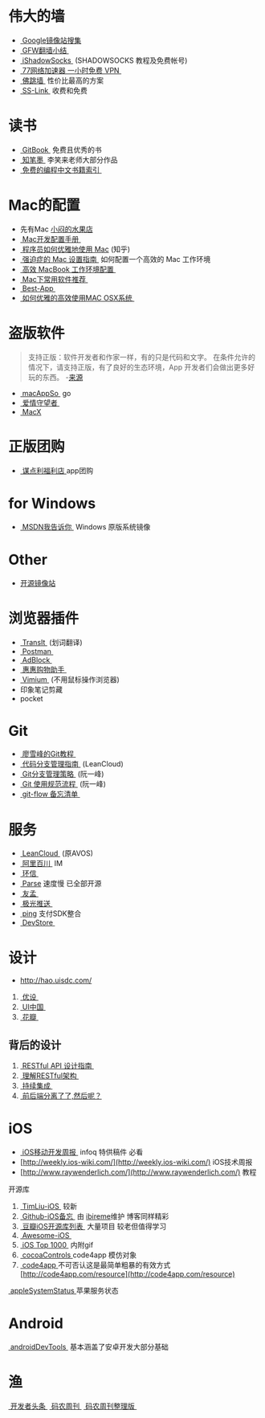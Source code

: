 # 伟大的墙
- [ Google镜像站搜集](http://www.itechzero.com/google-mirror-sites-collect.html)
- [ GFW翻墙小结 ](http://wsgzao.github.io/post/fq/)
- [ iShadowSocks ](http://www.ishadowsocks.com/) (SHADOWSOCKS 教程及免费帐号)
- [ 77网络加速器 一小时免费 VPN ](http://www.77jiasu.com/?from=techzero)
- [ 佛跳墙 ](http://www.godusevpn.net/) 性价比最高的方案
- [ SS-Link ](https://www.ss-link.com/) 收费和免费

# 读书
- [ GitBook ](https://www.gitbook.com/explore) 免费且优秀的书
- [ 知笔墨 ](http://zhibimo.com/explore/books) 李笑来老师大部分作品
- [ 免费的编程中文书籍索引 ](http://siberiawolf.com/free_programming/index.html) 

# Mac的配置
- 先有Mac [小闷的水果店](http://appled.cc/)
- [ Mac开发配置手册 ](https://aaaaaashu.gitbooks.io/mac-dev-setup/content/)
- [ 程序员如何优雅地使用 Mac](http://www.zhihu.com/question/20873070) (知乎)
- [ 强迫症的 Mac 设置指南 ](https://github.com/macdao/ocds-guide-to-setting-up-mac) 如何配置一个高效的 Mac 工作环境
- [ 高效 MacBook 工作环境配置 ](http://blog.jobbole.com/89013/)
- [ Mac下常用软件推荐 ](http://topdna.org/tech/mac-software/) 
- [ Best-App ](https://github.com/hzlzh/Best-App)
- [ 如何优雅的高效使用MAC OSX系统 ](http://www.ixirong.com/2015/06/08/how-to-use-mac-efficiently/)

# 盗版软件
> 支持正版：软件开发者和作家一样，有的只是代码和文字。 在条件允许的情况下，请支持正版，有了良好的生态环境，App 开发者们会做出更多好玩的东西。  -[来源](https://github.com/hzlzh/Best-App/blob/master/Best-App-Mac-Free.md)

- [ macAppSo ](http://www.macapp.so/) go
- [ 爱情守望者 ](http://www.waitsun.com/)
- [ MacX](http://soft.macx.cn/)

# 正版团购
- [ 谋点利福利店 ](http://mou.li/)app团购

# for Windows
- [ MSDN我告诉你 ](http://msdn.itechzero.com/) Windows 原版系统镜像

# Other
- [开源镜像站](http://www.itechzero.com/chinas-open-source-mirror-sites-collect.html)

# 浏览器插件
- [ TransIt ](https://chrome.google.com/webstore/detail/transit/pfjipfdmbpbkcadkdpmacdcefoohagdc) (划词翻译) 
- [ Postman ](https://chrome.google.com/webstore/detail/postman/fhbjgbiflinjbdggehcddcbncdddomop)
- [ AdBlock ](https://chrome.google.com/webstore/detail/adblock/gighmmpiobklfepjocnamgkkbiglidom)
- [ 惠惠购物助手 ](https://chrome.google.com/webstore/detail/%E6%83%A0%E6%83%A0%E8%B4%AD%E7%89%A9%E5%8A%A9%E6%89%8B/ohjkicjidmohhfcjjlahfppkdblibkkb)
- [ Vimium ](https://chrome.google.com/webstore/detail/vimium/dbepggeogbaibhgnhhndojpepiihcmeb) (不用鼠标操作浏览器)
- 印象笔记剪藏
- pocket

# Git
- [ 廖雪峰的Git教程 ](http://www.liaoxuefeng.com/wiki/0013739516305929606dd18361248578c67b8067c8c017b000)
- [ 代码分支管理指南 ](https://open.leancloud.cn/git-branch-guide.html) (LeanCloud)
- [ Git分支管理策略 ](http://www.ruanyifeng.com/blog/2012/07/git.html) (阮一峰)
- [ Git 使用规范流程 ](http://www.ruanyifeng.com/blog/2015/08/git-use-process.html) (阮一峰)
- [ git-flow 备忘清单 ](http://danielkummer.github.io/git-flow-cheatsheet/index.zh_CN.html)

# 服务
- [ LeanCloud ](https://leancloud.cn/) (原AVOS)
- [ 阿里百川 ](http://im.baichuan.taobao.com/) IM
- [ 环信 ](http://www.easemob.com/)
- [ Parse](https://parse.com/) 速度慢 已全部开源
- [ 友孟 ](http://dev.umeng.com/)
- [ 极光推送 ](https://www.jpush.io/)
- [ ping](pingxx.com) 支付SDK整合
- [ DevStore ](http://www.devstore.cn/ "http://www.devstore.cn")

# 设计
- http://hao.uisdc.com/
1. [ 优设 ](http://www.uisdc.com/)
2. [ UI中国 ](http://ui.cn/)
3. [ 花瓣 ](http://huaban.com/)

## 背后的设计
1. [ RESTful API 设计指南 ](http://www.ruanyifeng.com/blog/2014/05/restful_api.html)
2. [ 理解RESTful架构 ](http://www.ruanyifeng.com/blog/2011/09/restful.html)
3. [ 持续集成 ](http://www.ruanyifeng.com/blog/2015/09/continuous-integration.html)
4. [ 前后端分离了了,然后呢？](http://icodeit.org/2015/06/whats-next-after-separate-frontend-and-backend/)

# iOS
- [ iOS移动开发周报 ](http://www.infoq.com/cn/mobile-weekly) infoq 特供稿件 必看
- [http://weekly.ios-wiki.com/](http://weekly.ios-wiki.com/) iOS技术周报
- [http://www.raywenderlich.com/](http://www.raywenderlich.com/) 教程

开源库

1. [ TimLiu-iOS ](https://github.com/Tim9Liu9/TimLiu-iOS) 较新
1. [ Github-iOS备忘 ](http://github.ibireme.com/github/list/ios/) 由 [ibireme](http://blog.ibireme.com/)维护 博客同样精彩
2. [ 豆瓣iOS开源库列表 ](http://www.douban.com/note/276160185/) 大量项目 较老但值得学习
3. [ Awesome-iOS ](https://github.com/vsouza/awesome-ios)
3. [ iOS Top 1000 ](https://github.com/iamdaiyuan/ios_top_1000) 内附gif
4. [ cocoaControls ](https://www.cocoacontrols.com/)code4app 模仿对象
5. [ code4app ](http://code4app.com/)不可否认这是最简单粗暴的有效方式[http://code4app.com/resource](http://code4app.com/resource)

[ appleSystemStatus ](http://www.apple.com/support/systemstatus/)苹果服务状态

# Android
[ androidDevTools ](http://www.androiddevtools.cn/) 基本涵盖了安卓开发大部分基础

# 渔
[ 开发者头条 ](http://toutiao.io/)
[ 码农周刊 ](http://weekly.manong.io/)
[ 码农周刊整理版 ](https://github.com/nemoTyrant/manong)
